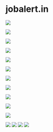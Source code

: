 # jobalert.in

![](Project_pics/index/index_1.JPG)

![](Project_pics/index/index_2.JPG)


![](Project_pics/index/index_3.JPG)


![](Project_pics/index/index_4.JPG)


![](Project_pics/index/index_5.JPG)


![](Project_pics/index/index_6.JPG)


![](Project_pics/index/index_7.JPG)


![](Project_pics/company/comp_1.JPG)

![](Project_pics/company/comp_2.JPG)


![](Project_pics/company/comp_3.JPG)

![](Project_pics/company/comp_4.JPG)

![](Project_pics/company/comp_5.JPG)
![](Project_pics/company/comp_6.JPG)
![](Project_pics/company/comp_7.JPG)
![](Project_pics/company/comp_8.JPG)


